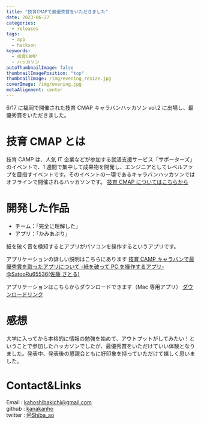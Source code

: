 ```yaml
---
title: "技育CMAPで最優秀賞をいただきました"
date: 2023-06-27
categories:
  - releases
tags:
  - app
  - hackson
keywords:
  - 技育CAMP
  - ハッカソン
autoThumbnailImage: false
thumbnailImagePosition: "top"
thumbnailImage: /img/evening_resize.jpg
coverImage: /img/evening.jpg
metaAlignment: center
---
```


6/17 に福岡で開催された技育 CMAP キャラバンハッカソン vol.2 に出場し、最優秀賞をいただきました。

<!--more-->

<!-- {{< toc >}} -->

# 技育 CMAP とは

技育 CAMP は、人気 IT 企業などが参加する就活支援サービス「サポーターズ」のイベントで、1 週間で集中して成果物を開発し、エンジニアとしてレベルアップを目指すイベントです。そのイベントの一環であるキャラバンハッカソンではオフラインで開催されるハッカソンです。
[技育 CMAP についてはこちらから](https://talent.supporterz.jp/geekcamp/)

# 開発した作品

- チーム：「完全に理解した」
- アプリ：「かみあぷり」

紙を破く音を検知するとアプリがパソコンを操作するというアプリです。

アプリケーションの詳しい説明はこちらにあります
[技育 CAMP キャラバンで最優秀賞を取ったアプリについて -紙を破って PC を操作するアプリ- @SatooRu65536(佐藤 さとる)](https://qiita.com/SatooRu65536/items/1399c899813b8507572b)

アプリケーションはこちらからダウンロードできます（Mac 専用アプリ）
[ダウンロードリンク](https://github.com/SystemEngineeringTeam/geekcamp-caravan-2023-vol2)

# 感想

大学に入ってから本格的に情報の勉強を始めて、アウトプットがしてみたい！ということで参加したハッカソンでしたが、最優秀賞をいただけていい体験となりました。発表中、発表後の懇親会ともに好印象を持っていただけて嬉しく思いました。

# Contact&Links

Email : kahoshibakichi@gmail.com  
github : [kanakanho](https://github.com/kanakanho)  
twitter : [@Shiba_ao](https://twitter.com/Shiba_ao_)
